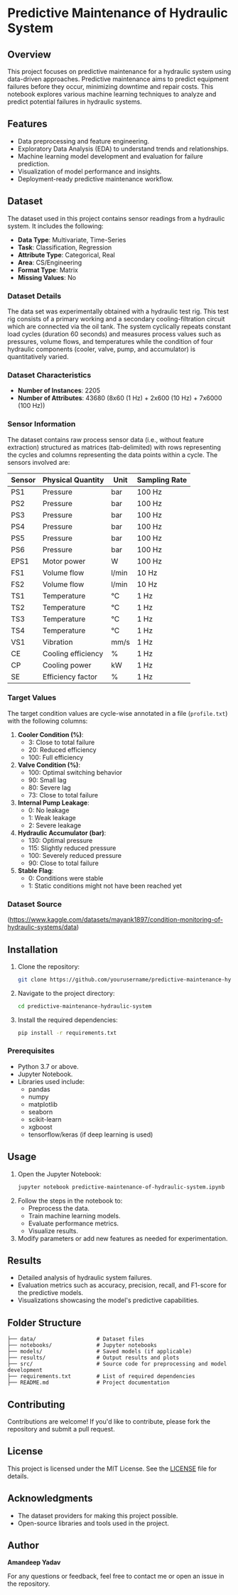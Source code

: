 # Predictive Maintenance of Hydraulic System

## Overview
This project focuses on predictive maintenance for a hydraulic system using data-driven approaches. Predictive maintenance aims to predict equipment failures before they occur, minimizing downtime and repair costs. This notebook explores various machine learning techniques to analyze and predict potential failures in hydraulic systems.

## Features
- Data preprocessing and feature engineering.
- Exploratory Data Analysis (EDA) to understand trends and relationships.
- Machine learning model development and evaluation for failure prediction.
- Visualization of model performance and insights.
- Deployment-ready predictive maintenance workflow.

## Dataset
The dataset used in this project contains sensor readings from a hydraulic system. It includes the following:
- **Data Type**: Multivariate, Time-Series
- **Task**: Classification, Regression
- **Attribute Type**: Categorical, Real
- **Area**: CS/Engineering
- **Format Type**: Matrix
- **Missing Values**: No

### Dataset Details
The data set was experimentally obtained with a hydraulic test rig. This test rig consists of a primary working and a secondary cooling-filtration circuit which are connected via the oil tank. The system cyclically repeats constant load cycles (duration 60 seconds) and measures process values such as pressures, volume flows, and temperatures while the condition of four hydraulic components (cooler, valve, pump, and accumulator) is quantitatively varied.

### Dataset Characteristics
- **Number of Instances**: 2205
- **Number of Attributes**: 43680 (8x60 (1 Hz) + 2x600 (10 Hz) + 7x6000 (100 Hz))

### Sensor Information
The dataset contains raw process sensor data (i.e., without feature extraction) structured as matrices (tab-delimited) with rows representing the cycles and columns representing the data points within a cycle. The sensors involved are:

| Sensor | Physical Quantity     | Unit  | Sampling Rate |
|--------|------------------------|-------|---------------|
| PS1    | Pressure              | bar   | 100 Hz        |
| PS2    | Pressure              | bar   | 100 Hz        |
| PS3    | Pressure              | bar   | 100 Hz        |
| PS4    | Pressure              | bar   | 100 Hz        |
| PS5    | Pressure              | bar   | 100 Hz        |
| PS6    | Pressure              | bar   | 100 Hz        |
| EPS1   | Motor power           | W     | 100 Hz        |
| FS1    | Volume flow           | l/min | 10 Hz         |
| FS2    | Volume flow           | l/min | 10 Hz         |
| TS1    | Temperature           | °C  | 1 Hz          |
| TS2    | Temperature           | °C  | 1 Hz          |
| TS3    | Temperature           | °C  | 1 Hz          |
| TS4    | Temperature           | °C  | 1 Hz          |
| VS1    | Vibration             | mm/s  | 1 Hz          |
| CE     | Cooling efficiency    | %     | 1 Hz          |
| CP     | Cooling power         | kW    | 1 Hz          |
| SE     | Efficiency factor     | %     | 1 Hz          |

### Target Values
The target condition values are cycle-wise annotated in a file (`profile.txt`) with the following columns:

1. **Cooler Condition (%)**:
   - 3: Close to total failure
   - 20: Reduced efficiency
   - 100: Full efficiency
2. **Valve Condition (%)**:
   - 100: Optimal switching behavior
   - 90: Small lag
   - 80: Severe lag
   - 73: Close to total failure
3. **Internal Pump Leakage**:
   - 0: No leakage
   - 1: Weak leakage
   - 2: Severe leakage
4. **Hydraulic Accumulator (bar)**:
   - 130: Optimal pressure
   - 115: Slightly reduced pressure
   - 100: Severely reduced pressure
   - 90: Close to total failure
5. **Stable Flag**:
   - 0: Conditions were stable
   - 1: Static conditions might not have been reached yet

### Dataset Source
(https://www.kaggle.com/datasets/mayank1897/condition-monitoring-of-hydraulic-systems/data)

## Installation
1. Clone the repository:
   ```bash
   git clone https://github.com/yourusername/predictive-maintenance-hydraulic-system.git
   ```
2. Navigate to the project directory:
   ```bash
   cd predictive-maintenance-hydraulic-system
   ```
3. Install the required dependencies:
   ```bash
   pip install -r requirements.txt
   ```

### Prerequisites
- Python 3.7 or above.
- Jupyter Notebook.
- Libraries used include:
  - pandas
  - numpy
  - matplotlib
  - seaborn
  - scikit-learn
  - xgboost
  - tensorflow/keras (if deep learning is used)

## Usage
1. Open the Jupyter Notebook:
   ```bash
   jupyter notebook predictive-maintenance-of-hydraulic-system.ipynb
   ```
2. Follow the steps in the notebook to:
   - Preprocess the data.
   - Train machine learning models.
   - Evaluate performance metrics.
   - Visualize results.
3. Modify parameters or add new features as needed for experimentation.

## Results
- Detailed analysis of hydraulic system failures.
- Evaluation metrics such as accuracy, precision, recall, and F1-score for the predictive models.
- Visualizations showcasing the model's predictive capabilities.

## Folder Structure
```
├── data/                   # Dataset files
├── notebooks/              # Jupyter notebooks
├── models/                 # Saved models (if applicable)
├── results/                # Output results and plots
├── src/                    # Source code for preprocessing and model development
├── requirements.txt        # List of required dependencies
├── README.md               # Project documentation
```

## Contributing
Contributions are welcome! If you'd like to contribute, please fork the repository and submit a pull request.

## License
This project is licensed under the MIT License. See the [LICENSE](LICENSE) file for details.

## Acknowledgments
- The dataset providers for making this project possible.
- Open-source libraries and tools used in the project.

## Author
**Amandeep Yadav**

For any questions or feedback, feel free to contact me or open an issue in the repository.

